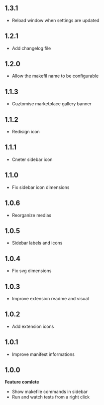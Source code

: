 ## 1.3.1

- Reload window when settings are updated

## 1.2.1

- Add changelog file

## 1.2.0

- Allow the makefil name to be configurable

## 1.1.3

- Cuztomise marketplace gallery banner

## 1.1.2

- Redisign icon

## 1.1.1

- Cneter sidebar icon

## 1.1.0

- Fix sidebar icon dimensions

## 1.0.6

- Reorganize medias

## 1.0.5

- Sidebar labels and icons

## 1.0.4

- Fix svg dimensions

## 1.0.3

- Improve extension readme and visual

## 1.0.2

- Add extension icons

## 1.0.1

- Improve manifest informations


## 1.0.0

**Feature comlete**
- Show makefile commands in sidebar
- Run and watch tests from a right click